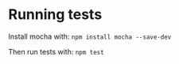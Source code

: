 # Running tests
Install mocha with: `npm install mocha --save-dev`


Then run tests with:
`npm test`